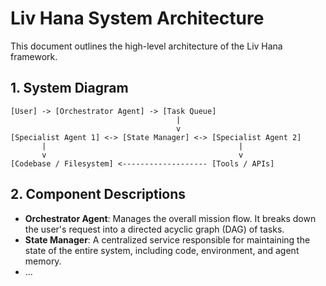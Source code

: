 <!-- Optimized: 2025-10-06 -->
<!-- RPM: 1.6.2.4.1.6.2.4_docs_architecture_Version2_20251006 -->
<!-- Session: E2E RPM DNA Application -->
<!-- AOM: RND (Reggie & Dro) -->
<!-- COI: TECHNOLOGY -->
<!-- RPM: HIGH -->
<!-- ACTION: DOCUMENT -->

<!--
Optimized: 2025-10-03
RPM: 3.6.0.6.ops-technology-ship-status-documentation
Session: Dual-AI Collaboration - Sonnet Docs Sweep
-->
# Liv Hana System Architecture

This document outlines the high-level architecture of the Liv Hana framework.

## 1. System Diagram

```
[User] -> [Orchestrator Agent] -> [Task Queue]
                                     |
                                     v
[Specialist Agent 1] <-> [State Manager] <-> [Specialist Agent 2]
       |                                           |
       v                                           v
[Codebase / Filesystem] <------------------- [Tools / APIs]
```

## 2. Component Descriptions

- **Orchestrator Agent**: Manages the overall mission flow. It breaks down the user's request into a directed acyclic graph (DAG) of tasks.
- **State Manager**: A centralized service responsible for maintaining the state of the entire system, including code, environment, and agent memory.
- ...

<!-- Last verified: 2025-10-02 -->

<!-- Optimized: 2025-10-02 -->

<!-- Last updated: 2025-10-02 -->

<!-- Last optimized: 2025-10-02 -->
